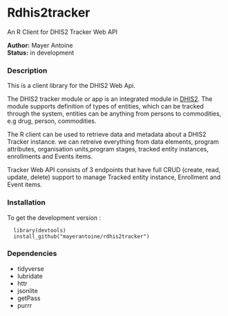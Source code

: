 # Rdhis2tracker
An R Client for DHIS2 Tracker Web API

__Author:__ Mayer Antoine <br/>
__Status:__ in development


### Description
This is a client library for the DHIS2 Web Api. 

The DHIS2 tracker module or app is an integrated module in [DHIS2](https://www.dhis2.org/). The module supports definition of types of entities, which can be tracked through the system, entities can be anything from persons to commodities, e.g drug, person, commodities. <br/>

The R client can be used to retrieve data and metadata about a DHIS2 Tracker instance. we can retreive everything from data elements, program attributes, organisation units,program stages, tracked entity instances, enrollments and Events items.<br/>


Tracker Web API consists of 3 endpoints that have full CRUD (create, read, update, delete) support to manage Tracked entity instance, Enrollment and Event items. <br/>


### Installation

To get the development version :  <br/>

```
  library(devtools)
  install_github("mayerantoine/rdhis2tracker")
```

### Dependencies
* tidyverse
* lubridate
* httr
* jsonlite
* getPass
* purrr 
